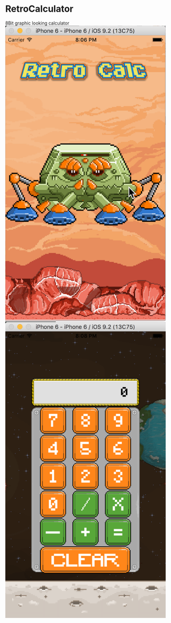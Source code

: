 # RetroCalculator
8Bit graphic looking calculator
![Alt text](/IOS-RetroCalculator-1.png?raw=true "Launch Screen")
![Alt text](/IOS-RetroCalculator-2.png?raw=true "App Screen")
